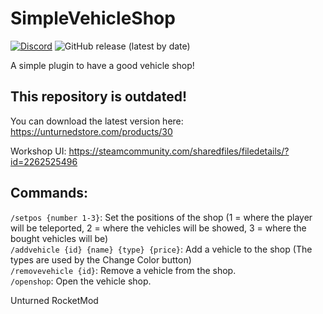 # SimpleVehicleShop
[![Discord](https://img.shields.io/discord/726339892933558442?label=Discord%20Chat&logo=discord&style=flat-square)](https://discord.com/invite/wMrPygv) ![GitHub release (latest by date)](https://img.shields.io/github/downloads/senior-s/SimpleVehicleShop/latest/total?label=Downloads&logo=github&style=flat-square)<br>

A simple plugin to have a good vehicle shop!

## This repository is outdated!
You can download the latest version here: https://unturnedstore.com/products/30

Workshop UI: https://steamcommunity.com/sharedfiles/filedetails/?id=2262525496

## Commands: <br>
`/setpos {number 1-3}`: Set the positions of the shop (1 = where the player will be teleported, 2 = where the vehicles will be showed, 3 = where the bought vehicles will be) <br>
`/addvehicle {id} {name} {type} {price}`: Add a vehicle to the shop (The types are used by the Change Color button) <br>
`/removevehicle {id}`: Remove a vehicle from the shop. <br>
`/openshop`: Open the vehicle shop. <br>

Unturned RocketMod
